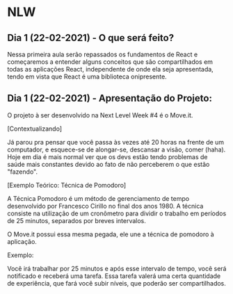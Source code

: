 # NLW

## Dia 1 (22-02-2021) - O que será feito?

Nessa primeira aula serão repassados os fundamentos de React e começaremos a entender alguns conceitos que são compartilhados em todas
as aplicações React, independente de onde ela seja apresentada, tendo em vista que React é uma biblioteca onipresente.

## Dia 1 (22-02-2021) - Apresentação do Projeto:

O projeto à ser desenvolvido na Next Level Week #4 é o Move.it.

[Contextualizando]

Já parou pra pensar que você passa às vezes até 20 horas na frente de um computador, e esquece-se de alongar-se, descansar a visão, comer (haha).
Hoje em dia é mais normal ver que os devs estão tendo problemas de saúde mais constantes devido ao fato de não perceberem o que estão "fazendo".

[Exemplo Teórico: Técnica de Pomodoro]

A Técnica Pomodoro é um método de gerenciamento de tempo desenvolvido por Francesco Cirillo no final dos anos 1980. 
A técnica consiste na utilização de um cronômetro para dividir o trabalho em períodos de 25 minutos, separados por breves intervalos.

O Move.it possui essa mesma pegada, ele une a técnica de pomodoro à aplicação.

Exemplo:

Você irá trabalhar por 25 minutos e após esse intervalo de tempo, você será notificado e receberá uma tarefa.
Essa tarefa valerá uma certa quantidade de experiência, que fará você subir níveis, que poderão ser compartilhados.

